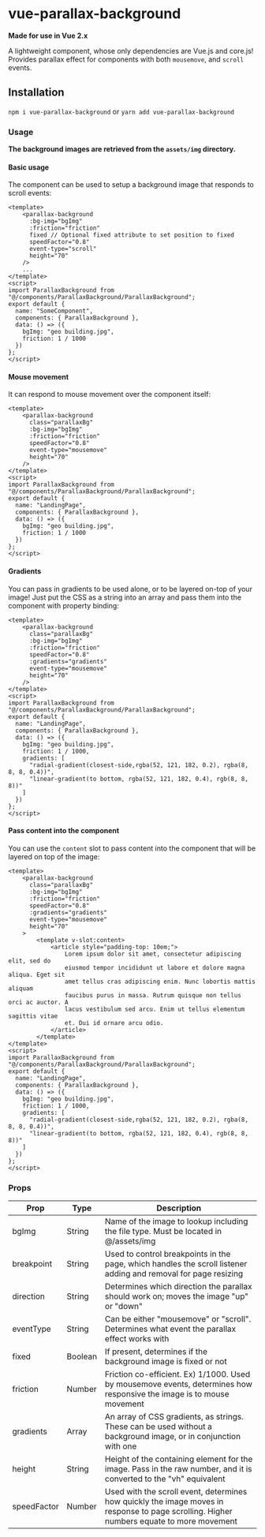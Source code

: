 # vue-parallax-background
**Made for use in Vue 2.x** 

A lightweight component, whose only dependencies are Vue.js and core.js! Provides parallax effect for components
with both `mousemove`, and `scroll` events.

 
## Installation
`npm i vue-parallax-background` or `yarn add vue-parallax-background`

### Usage
**The background images are retrieved from the `assets/img` directory.**

#### Basic usage
The component can be used to setup a background image that responds to scroll events:
```
<template>
    <parallax-background
      :bg-img="bgImg" 
      :friction="friction"
      fixed // Optional fixed attribute to set position to fixed
      speedFactor="0.8"
      event-type="scroll"
      height="70"
    />
    ...
</template>
<script>
import ParallaxBackground from "@/components/ParallaxBackground/ParallaxBackground";
export default {
  name: "SomeComponent",
  components: { ParallaxBackground },
  data: () => ({
    bgImg: "geo building.jpg",
    friction: 1 / 1000
  })
};
</script>
```

#### Mouse movement
It can respond to mouse movement over the component itself:
```
<template>
    <parallax-background
      class="parallaxBg"
      :bg-img="bgImg"
      :friction="friction"
      speedFactor="0.8"
      event-type="mousemove"
      height="70"
    />
</template>
<script>
import ParallaxBackground from "@/components/ParallaxBackground/ParallaxBackground";
export default {
  name: "LandingPage",
  components: { ParallaxBackground },
  data: () => ({
    bgImg: "geo building.jpg",
    friction: 1 / 1000
  })
};
</script>
```

#### Gradients
You can pass in gradients to be used alone, or to be layered on-top of your image! Just put the CSS as a string into an array
and pass them into the component with property binding:
```
<template>
    <parallax-background
      class="parallaxBg"
      :bg-img="bgImg"
      :friction="friction"
      speedFactor="0.8"
      :gradients="gradients"
      event-type="mousemove"
      height="70"
    />
</template>
<script>
import ParallaxBackground from "@/components/ParallaxBackground/ParallaxBackground";
export default {
  name: "LandingPage",
  components: { ParallaxBackground },
  data: () => ({
    bgImg: "geo building.jpg",
    friction: 1 / 1000,
    gradients: [
      "radial-gradient(closest-side,rgba(52, 121, 182, 0.2), rgba(8, 8, 8, 0.4))",
      "linear-gradient(to bottom, rgba(52, 121, 182, 0.4), rgb(8, 8, 8))"
    ]
  })
};
</script>
```

#### Pass content into the component
You can use the `content` slot to pass content into the component that will be layered on top of the image:
```
<template>
    <parallax-background
      class="parallaxBg"
      :bg-img="bgImg"
      :friction="friction"
      speedFactor="0.8"
      :gradients="gradients"
      event-type="mousemove"
      height="70"
    >
        <template v-slot:content>
            <article style="padding-top: 10em;">
                Lorem ipsum dolor sit amet, consectetur adipiscing elit, sed do
                eiusmod tempor incididunt ut labore et dolore magna aliqua. Eget sit
                amet tellus cras adipiscing enim. Nunc lobortis mattis aliquam
                faucibus purus in massa. Rutrum quisque non tellus orci ac auctor. A
                lacus vestibulum sed arcu. Enim ut tellus elementum sagittis vitae
                et. Dui id ornare arcu odio.
            </article>
        </template>
</template>
<script>
import ParallaxBackground from "@/components/ParallaxBackground/ParallaxBackground";
export default {
  name: "LandingPage",
  components: { ParallaxBackground },
  data: () => ({
    bgImg: "geo building.jpg",
    friction: 1 / 1000,
    gradients: [
      "radial-gradient(closest-side,rgba(52, 121, 182, 0.2), rgba(8, 8, 8, 0.4))",
      "linear-gradient(to bottom, rgba(52, 121, 182, 0.4), rgb(8, 8, 8))"
    ]
  })
};
</script>
```
 
### Props
| Prop        	| Type    	| Description                                                                                                                              	|
|-------------	|---------	|------------------------------------------------------------------------------------------------------------------------------------------	|
| bgImg       	| String  	| Name of the image to lookup including the file type. Must be located in @/assets/img                                                     	|
| breakpoint  	| String  	| Used to control breakpoints in the page, which handles the scroll listener adding and removal for page resizing                          	|
| direction   	| String  	| Determines which direction the parallax should work on; moves the image "up" or "down"                                                   	|
| eventType   	| String  	| Can be either "mousemove" or "scroll". Determines what event the parallax effect works with                                              	|
| fixed       	| Boolean 	| If present, determines if the background image is fixed or not                                                                           	|
| friction    	| Number  	| Friction co-efficient. Ex) 1/1000. Used by mousemove events, determines how responsive the image is to mouse movement                    	|
| gradients   	| Array   	| An array of CSS gradients, as strings. These can be used without a background image, or in conjunction with one                          	|
| height      	| String  	| Height of the containing element for the image. Pass in the raw number, and it is converted to the "vh" equivalent                       	|
| speedFactor 	| Number  	| Used with the scroll event, determines how quickly the image moves in response to page scrolling. Higher numbers equate to more movement 	|
